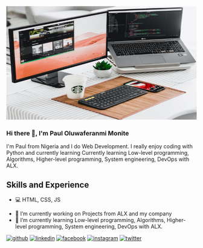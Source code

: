 <img src="https://github.com/Bishopaul/Bishopaul/blob/main/alexandru-acea-GhwCef9VRr4-unsplash.jpg" width="800" height="300">

### Hi there 👋, I'm Paul Oluwaferanmi Monite

I'm Paul from Nigeria and I do Web Development. I really enjoy coding with Python and currently learning Currently learning Low-level programming, Algorithms, Higher-level programming, System engineering, DevOps with ALX.

## Skills and Experience 
* 💻 HTML, CSS, JS

- 🔭 I’m currently working on Projects from ALX and my company  
- 🌱 I’m currently learning Low-level programming, Algorithms, Higher-level programming, System engineering, DevOps with ALX. 

[<img src='https://cdn.jsdelivr.net/npm/simple-icons@3.0.1/icons/github.svg' alt='github' height='40'>](https://github.com/Bishopaul)  [<img src='https://cdn.jsdelivr.net/npm/simple-icons@3.0.1/icons/linkedin.svg' alt='linkedin' height='40'>](https://www.linkedin.com/in/paul-oluwaferanmi-monite-a184aa182/)  [<img src='https://cdn.jsdelivr.net/npm/simple-icons@3.0.1/icons/facebook.svg' alt='facebook' height='40'>](https://www.facebook.com/paul.monite.75)  [<img src='https://cdn.jsdelivr.net/npm/simple-icons@3.0.1/icons/instagram.svg' alt='instagram' height='40'>](https://www.instagram.com/lagosbishop/)  [<img src='https://cdn.jsdelivr.net/npm/simple-icons@3.0.1/icons/twitter.svg' alt='twitter' height='40'>](https://twitter.com/stratevan) 
